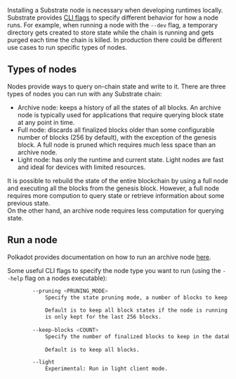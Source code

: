 Installing a Substrate node is necessary when developing runtimes locally.
Substrate provides [CLI flags](/todo) to specify different behavior for how a node runs. 
For example, when running a node with the `--dev` flag, a temporary directory gets created to store state while the chain is running and gets purged each time the chain is killed. 
In production there could be different use cases to run specific types of nodes.

## Types of nodes

Nodes provide ways to query on-chain state and write to it.
There are three types of nodes you can run with any Substrate chain:

- Archive node: keeps a history of all the states of all blocks. An archive node is typically used for applications that require querying block state at any point in time.
- Full node: discards all finalized blocks older than some configurable number of blocks (256 by default), with the exception of the genesis block. A full node is pruned which requires much less space than an archive node.
- Light node: has only the runtime and current state. Light nodes are fast and ideal for devices with limited resources.

It is possible to rebuild the state of the entire blockchain by using a full node and executing all the blocks from the genesis block. 
However, a full node requires more compution to query state or retrieve information about some previous state.  
On the other hand, an archive node requires less computation for querying state.

## Run a node

Polkadot provides documentation on how to run an archive node [here](https://wiki.polkadot.network/docs/maintain-sync#running-an-archive-node). 

Some useful CLI flags to specify the node type you want to run (using the `--help` flag on a nodes executable):

```bash
        --pruning <PRUNING_MODE>
            Specify the state pruning mode, a number of blocks to keep or 'archive'.
            
            Default is to keep all block states if the node is running as a validator (i.e. 'archive'), otherwise state
            is only kept for the last 256 blocks.
        
        --keep-blocks <COUNT>
            Specify the number of finalized blocks to keep in the database.
            
            Default is to keep all blocks.

        --light                            
            Experimental: Run in light client mode.
```